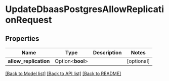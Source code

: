 # UpdateDbaasPostgresAllowReplicationRequest

## Properties

Name | Type | Description | Notes
------------ | ------------- | ------------- | -------------
**allow_replication** | Option<**bool**> |  | [optional]

[[Back to Model list]](../README.md#documentation-for-models) [[Back to API list]](../README.md#documentation-for-api-endpoints) [[Back to README]](../README.md)



